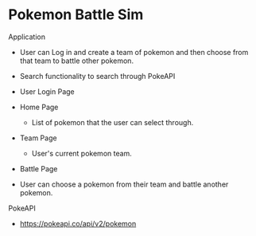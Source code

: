 # Pokemon Battle Sim

Application
- User can Log in and create a team of pokemon and then choose from that team to battle other pokemon.
- Search functionality to search through PokeAPI

- User Login Page

- Home Page
    - List of pokemon that the user can select through.
- Team Page
    - User's current pokemon team.
- Battle Page
 - User can choose a pokemon from their team and battle another pokemon.


PokeAPI
- https://pokeapi.co/api/v2/pokemon